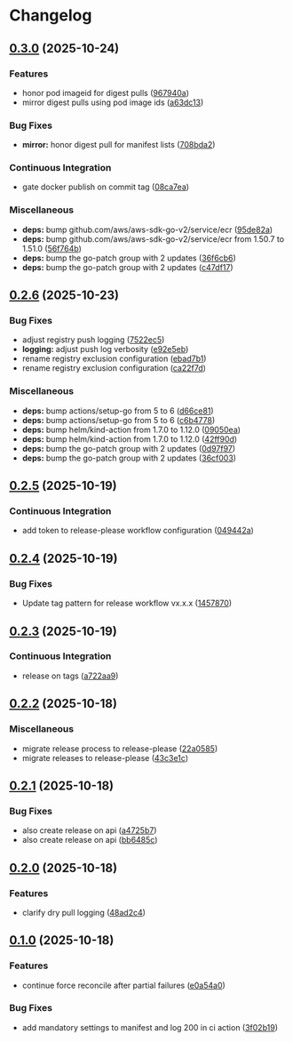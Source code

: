 # Changelog

## [0.3.0](https://github.com/matzegebbe/k8s-copycat/compare/v0.2.6...v0.3.0) (2025-10-24)


### Features

* honor pod imageid for digest pulls ([967940a](https://github.com/matzegebbe/k8s-copycat/commit/967940a0388bd540dcd87bce2a274bc880ae5710))
* mirror digest pulls using pod image ids ([a63dc13](https://github.com/matzegebbe/k8s-copycat/commit/a63dc1392845f2205be9480521af50330b2a7ad2))


### Bug Fixes

* **mirror:** honor digest pull for manifest lists ([708bda2](https://github.com/matzegebbe/k8s-copycat/commit/708bda28e8036e83e936b01b826ff2e3fe9b27d0))


### Continuous Integration

* gate docker publish on commit tag ([08ca7ea](https://github.com/matzegebbe/k8s-copycat/commit/08ca7ea366ba1655ab81810cbc3fad347d54459d))


### Miscellaneous

* **deps:** bump github.com/aws/aws-sdk-go-v2/service/ecr ([95de82a](https://github.com/matzegebbe/k8s-copycat/commit/95de82a18d322dcf4ddb91ec2401ee8ba4d0d109))
* **deps:** bump github.com/aws/aws-sdk-go-v2/service/ecr from 1.50.7 to 1.51.0 ([56f764b](https://github.com/matzegebbe/k8s-copycat/commit/56f764bd9fd66d9bc00661cf958a2f9f1879e953))
* **deps:** bump the go-patch group with 2 updates ([36f6cb6](https://github.com/matzegebbe/k8s-copycat/commit/36f6cb67b07e20820c3299d2a0a1d29138dcb4c2))
* **deps:** bump the go-patch group with 2 updates ([c47df17](https://github.com/matzegebbe/k8s-copycat/commit/c47df17f719def87cea2acd5022560eceec6145b))

## [0.2.6](https://github.com/matzegebbe/k8s-copycat/compare/v0.2.5...v0.2.6) (2025-10-23)


### Bug Fixes

* adjust registry push logging ([7522ec5](https://github.com/matzegebbe/k8s-copycat/commit/7522ec556dbf18d26cba47dcb161d240d84f48e1))
* **logging:** adjust push log verbosity ([e92e5eb](https://github.com/matzegebbe/k8s-copycat/commit/e92e5ebb163916e4045d25fd8d07abaa4fbd9165))
* rename registry exclusion configuration ([ebad7b1](https://github.com/matzegebbe/k8s-copycat/commit/ebad7b11608d552cf854c4b0cafb5277d6872fec))
* rename registry exclusion configuration ([ca22f7d](https://github.com/matzegebbe/k8s-copycat/commit/ca22f7d92a9a5368a7b196abeae74aac052aa5eb))


### Miscellaneous

* **deps:** bump actions/setup-go from 5 to 6 ([d66ce81](https://github.com/matzegebbe/k8s-copycat/commit/d66ce81f44e386e47386534715d59c21db177ef0))
* **deps:** bump actions/setup-go from 5 to 6 ([c6b4778](https://github.com/matzegebbe/k8s-copycat/commit/c6b47787b54bcca19b45e348d427a415b13eb0a7))
* **deps:** bump helm/kind-action from 1.7.0 to 1.12.0 ([09050ea](https://github.com/matzegebbe/k8s-copycat/commit/09050ea966e274c540c3916967a4de7de0a99bf1))
* **deps:** bump helm/kind-action from 1.7.0 to 1.12.0 ([42ff90d](https://github.com/matzegebbe/k8s-copycat/commit/42ff90dd47203e39a14ebc6f2f5bc3971219c8ad))
* **deps:** bump the go-patch group with 2 updates ([0d97f97](https://github.com/matzegebbe/k8s-copycat/commit/0d97f977da7608704a1972ea9cf902bd71c536da))
* **deps:** bump the go-patch group with 2 updates ([36cf003](https://github.com/matzegebbe/k8s-copycat/commit/36cf003fca3187bf3bec33c5ef1491fda5aa555e))

## [0.2.5](https://github.com/matzegebbe/k8s-copycat/compare/v0.2.4...v0.2.5) (2025-10-19)


### Continuous Integration

* add token to release-please workflow configuration ([049442a](https://github.com/matzegebbe/k8s-copycat/commit/049442a4b6d0af110de0bccaf8b1d5a9c2d3c2b6))

## [0.2.4](https://github.com/matzegebbe/k8s-copycat/compare/v0.2.3...v0.2.4) (2025-10-19)


### Bug Fixes

* Update tag pattern for release workflow vx.x.x ([1457870](https://github.com/matzegebbe/k8s-copycat/commit/145787086397af64f4e05faec86e555207f60d43))

## [0.2.3](https://github.com/matzegebbe/k8s-copycat/compare/v0.2.2...v0.2.3) (2025-10-19)


### Continuous Integration

* release on tags ([a722aa9](https://github.com/matzegebbe/k8s-copycat/commit/a722aa9777e0175cb3ade3233b80378408a6aeb4))

## [0.2.2](https://github.com/matzegebbe/k8s-copycat/compare/v0.2.1...v0.2.2) (2025-10-18)


### Miscellaneous

* migrate release process to release-please ([22a0585](https://github.com/matzegebbe/k8s-copycat/commit/22a0585e4edf81d31cbbd58c78159f60390d9b41))
* migrate releases to release-please ([43c3e1c](https://github.com/matzegebbe/k8s-copycat/commit/43c3e1c162a35caf91cadaa62ee6ec0d6d85387f))

## [0.2.1](https://github.com/matzegebbe/k8s-copycat/compare/v0.2.0...v0.2.1) (2025-10-18)


### Bug Fixes

* also create release on api ([a4725b7](https://github.com/matzegebbe/k8s-copycat/commit/a4725b787f4b21f3c9013afce8ead1faad4eb303))
* also create release on api  ([bb6485c](https://github.com/matzegebbe/k8s-copycat/commit/bb6485c93138ac5360709461367c1478a898d81e))

## [0.2.0](https://github.com/matzegebbe/k8s-copycat/compare/v0.1.0...v0.2.0) (2025-10-18)


### Features

* clarify dry pull logging ([48ad2c4](https://github.com/matzegebbe/k8s-copycat/commit/48ad2c446ce9edf5712920ea937ab310b37a9154))

## [0.1.0](https://github.com/matzegebbe/k8s-copycat/compare/v0.0.13...v0.1.0) (2025-10-18)


### Features

* continue force reconcile after partial failures ([e0a54a0](https://github.com/matzegebbe/k8s-copycat/commit/e0a54a00d112c5e3965b045921bdfaedd9ed9cf3))


### Bug Fixes

* add mandatory settings to manifest and log 200 in ci action ([3f02b19](https://github.com/matzegebbe/k8s-copycat/commit/3f02b1988e43b51f249dc17ffed78815d8e47b91))
